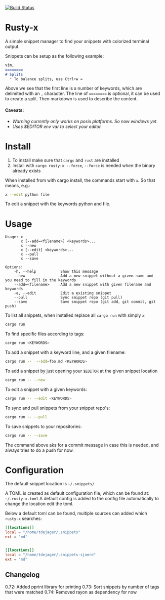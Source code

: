 [![Build Status](https://travis-ci.org/tdejager/rusty-x.svg?branch=master)](https://travis-ci.org/tdejager/rusty-x)

Rusty-x
=======

A simple snippet manager to find your snippets with colorized terminal output. 

Snippets can be setup as the following example:

```md
vim,
========    
# Splits                                                                                    
  * To balance splits, use Ctrl+w = 
```

Above we see that the first line is a number of keywords, which are delimited with an `,` character. The line of `========` is optional, it can be used to create a split. Then markdown is used to describe the content.

#### Caveats:
* *Warning currently only works on posix platforms. So now windows yet.*
* *Uses $EDITOR env var to select your editor.*

Install
=========

1. To install make sure that `cargo` and `rust` are installed
2. Install with `cargo rusty-x --force`, `--force` is needed when the binary already exists

When installed from with cargo install, the commands start with `x`. So that means, e.g.:

```bash
x --edit python file
```

To edit a snippet with the keywords python and file.


Usage
=====

```
Usage: x
       x [--add=<filename>] <keywords>...
       x --new
       x [--edit] <keywords>...
       x --pull
       x --save

Options:
    -h, --help           Show this message
    --new                Add a new snippet without a given name and you need to fill in the keywords
    --add=<filename>     Add a new snippet with given filename and keywords
    -e, --edit           Edit a existing snippet
    --pull               Sync snippet repo (git pull)
    --save               Save snippet repo (git add, git commit, git push)
```

To list all snippets, when installed replace all `cargo run` with simply `x`:

```bash
cargo run
```

To find specific files according to tags:

```bash
cargo run <KEYWORDS>
```

To add a snippet with a keyword line, and a given filename:
```bash
cargo run --  --add=foo.md <KEYWORDS>
```

To add a snippet by just opening your `$EDITOR` at the given snippet location
```bash
cargo run -- --new
```

To edit a snippet with a given keywords:
```bash
cargo run -- --edit <KEYWORDS>
```

To sync and pull snippets from your snippet repo's:
```bash
cargo run -- --pull
```

To save snippets to your repositories:
```bash
cargo run -- --save
```
The command above aks for a commit message in case this is needed, and always tries to do a push for now.


Configuration
=============
The default snippet location is `~/.snippets/` 

A TOML is created as default configuration file, which can be found at: `~/.rusty-x.toml`
A default config is added to the config file automatically to change the location edit the toml.


Below a default toml can be found, multiple sources can added which `rusty-x` searches:

```toml
[[locations]]
local = "/home/tdejager/.snippets"
ext = "md"


[[locations]]
local = "/home/tdejager/.snippets-sjoerd"
ext = "md"
```



## Changelog

0.72: Added pprint library for printing
0.73: Sort snippets by number of tags that were matched
0.74: Removed rayon as dependency for now
